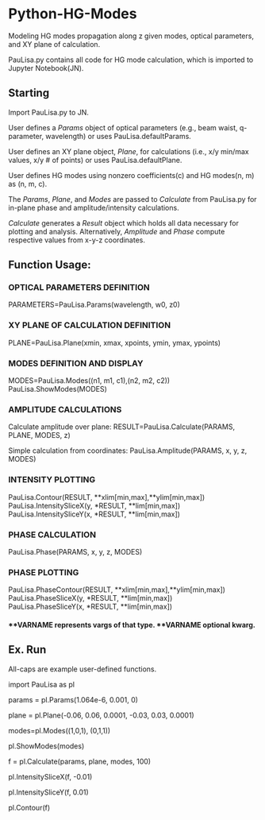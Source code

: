 # Python-HG-Modes
Modeling HG modes propagation along z given modes, optical parameters, and XY plane of calculation.

PauLisa.py contains all code for HG mode calculation, which is imported to Jupyter Notebook(JN).

## Starting
Import PauLisa.py to JN.

User defines a *Params* object of optical parameters (e.g., beam waist, q-parameter, wavelength) or uses PauLisa.defaultParams.

User defines an XY plane object, *Plane*, for calculations (i.e., x/y min/max values, x/y # of points) or uses PauLisa.defaultPlane.

User defines HG modes using nonzero coefficients(c) and HG modes(n, m) as (n, m, c).

The *Params*, *Plane*, and *Modes* are passed to *Calculate* from PauLisa.py for in-plane phase and amplitude/intensity calculations. 

*Calculate* generates a *Result* object which holds all data necessary for plotting and analysis. Alternatively, *Amplitude* and *Phase* compute respective values from x-y-z coordinates.


## Function Usage:
### OPTICAL PARAMETERS DEFINITION     
 PARAMETERS=PauLisa.Params(wavelength, w0, z0)

### XY PLANE OF CALCULATION DEFINITION     
 PLANE=PauLisa.Plane(xmin, xmax, xpoints, ymin, ymax, ypoints) 

### MODES DEFINITION AND DISPLAY     
 MODES=PauLisa.Modes((n1, m1, c1),(n2, m2, c2))     
 PauLisa.ShowModes(MODES) 

### AMPLITUDE CALCULATIONS     
 Calculate amplitude over plane: RESULT=PauLisa.Calculate(PARAMS, PLANE, MODES, z)
 
 Simple calculation from coordinates: PauLisa.Amplitude(PARAMS, x, y, z, MODES) 

### INTENSITY PLOTTING     
 PauLisa.Contour(RESULT, \*\*xlim[min,max],*\*ylim[min,max])     
 PauLisa.IntensitySliceX(y, *RESULT, *\*lim[min,max])     
 PauLisa.IntensitySliceY(x, *RESULT, *\*lim[min,max]) 

### PHASE CALCULATION     
 PauLisa.Phase(PARAMS, x, y, z, MODES) 

### PHASE PLOTTING     
 PauLisa.PhaseContour(RESULT, \*\*xlim[min,max],*\*ylim[min,max])     
 PauLisa.PhaseSliceX(y, *RESULT, *\*lim[min,max])     
 PauLisa.PhaseSliceY(x, *RESULT, *\*lim[min,max]) 
 
 #### **VARNAME represents vargs of that type. **VARNAME optional kwarg.
 
## Ex. Run
All-caps are example user-defined functions.

import PauLisa as pl

params = pl.Params(1.064e-6, 0.001, 0)


plane = pl.Plane(-0.06, 0.06, 0.0001, -0.03, 0.03, 0.0001)


modes=pl.Modes((1,0,1), (0,1,1))

pl.ShowModes(modes)


f = pl.Calculate(params, plane, modes, 100)


pl.IntensitySliceX(f, -0.01)

pl.IntensitySliceY(f, 0.01)

pl.Contour(f)
